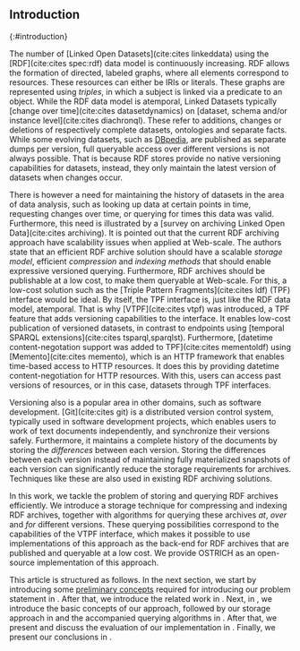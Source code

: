 ## Introduction
{:#introduction}

The number of [Linked Open Datasets](cite:cites linkeddata) using the [RDF](cite:cites spec:rdf) data model is continuously increasing.
RDF allows the formation of directed, labeled graphs, where all elements correspond to resources.
These resources can either be IRIs or literals.
These graphs are represented using _triples_, in which a subject is linked via a predicate to an object.
While the RDF data model is atemporal, Linked Datasets typically [change over time](cite:cites datasetdynamics) on
[dataset, schema and/or instance level](cite:cites diachronql). These refer to additions,
changes or deletions of respectively complete datasets, ontologies and separate facts.
While some evolving datasets, such as [DBpedia](dbpedia),
are published as separate dumps per version, full queryable access over different versions is not always possible.
That is because RDF stores provide no native versioning capabilities for datasets,
instead, they only maintain the latest version of datasets when changes occur.

There is however a need for maintaining the history of datasets in the area of data analysis,
such as looking up data at certain points in time,
requesting changes over time,
or querying for times this data was valid.
Furthermore, this need is illustrated by a [survey on archiving Linked Open Data](cite:cites archiving).
It is pointed out that the current RDF archiving approach have scalability issues when applied at Web-scale.
The authors state that an efficient RDF archive solution should have a scalable *storage model*,
efficient *compression* and *indexing methods* that should enable expressive versioned querying.
Furthermore, RDF archives should be publishable at a low cost, to make them queryable at Web-scale.
For this, a low-cost solution such as the [Triple Pattern Fragments](cite:cites ldf) (TPF) interface
would be ideal. By itself, the TPF interface is, just like the RDF data model, atemporal.
That is why [VTPF](cite:cites vtpf) was introduced, a TPF feature that adds versioning capabilities to the interface.
It enables low-cost publication of versioned datasets, in contrast to endpoints using [temporal SPARQL extensions](cite:cites tsparql,sparqlst).
Furthermore, [datetime content-negotation support was added to TPF](cite:cites mementoldf) using [Memento](cite:cites memento),
which is an HTTP framework that enables time-based access to HTTP resources.
It does this by providing datetime content-negotiation for HTTP resources.
With this, users can access past versions of resources, or in this case, datasets through TPF interfaces.

Versioning also is a popular area in other domains, such as software development.
[Git](cite:cites git) is a distributed version control system, typically used in software development projects,
which enables users to work of text documents independently, and synchronize their versions safely.
Furthermore, it maintains a complete history of the documents by storing the *differences* between each version.
Storing the differences between each version instead of maintaining fully materialized snapshots of each version
can significantly reduce the storage requirements for archives.
Techniques like these are also used in existing RDF archiving solutions.

In this work, we tackle the problem of storing and querying RDF archives efficiently.
We introduce a storage technique for compressing and indexing RDF archives,
together with algorithms for querying these archives *at*, *over* and *for* different versions.
These querying possibilities correspond to the capabilities of the VTPF interface,
which makes it possible to use implementations of this approach as the back-end for RDF archives that are published and queryable at a low cost.
We provide OSTRICH as an open-source implementation of this approach.

This article is structured as follows.
In the next section, we start by introducing some [preliminary concepts](#preliminaries)
required for introducing our problem statement in [](#problem-statement).
After that, we introduce the related work in [](#related-work).
Next, in [](#fundamentals), we introduce the basic concepts of our approach,
followed by our storage approach in [](#storage) and the accompanied querying algorithms in [](#querying).
After that, we present and discuss the evaluation of our implementation in [](#evaluation).
Finally, we present our conclusions in [](#conclusions).
